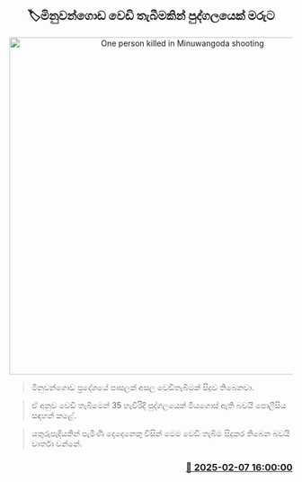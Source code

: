 <p align='center'><b><h2 align='center' title='One person killed in Minuwangoda shooting'>🏷මිනුවන්ගොඩ වෙඩි තැබීමකින් පුද්ගලයෙක් මරුට</h2></b></p>
<p align='center'><img src='https://helakuru.sgp1.cdn.digitaloceanspaces.com/esana/images/lib/shooting-new.jpg' width='600' alt='One person killed in Minuwangoda shooting'></p>

> මිනුවන්ගොඩ ප්‍රදේශයේ පාසලක් අසල වෙඩිතැබීමක් සිදුව තිබෙනවා.

> ඒ අනුව වෙඩි තැබීමෙන් 35 හැවිරිදි පුද්ගලයෙක් මියගොස් ඇති බවයි පොලීසිය සඳහන් කළේ.

> යතුරුපැදියකින් පැමිණි දෙදෙනෙකු විසින් මෙම වෙඩි තැබීම සිදුකර තිබෙන බවයි වාර්තා වන්නේ.



<h3 align='right'><a href='https://www.helakuru.lk/esana/p/107268/'>📅 2025-02-07 16:00:00</a></h3>
